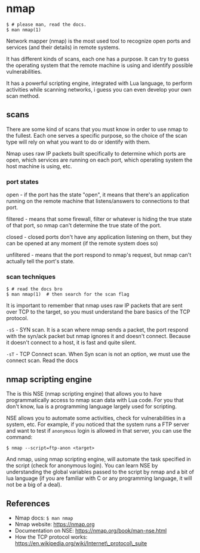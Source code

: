 # nmap

```prompt
$ # please man, read the docs.
$ man nmap(1)
```

Network mapper (nmap) is the most used tool to recognize open
ports and services (and their details) in remote systems.

It has different kinds of scans, each one has a purpose. It can
try to guess the operating system that the remote machine is
using and identify possible vulnerabilities.

It has a powerful scripting engine, integrated with Lua language,
to perform activities while scanning networks, i guess you can
even develop your own scan method.

## scans

There are some kind of scans that you must know in order to
use nmap to the fullest. Each one serves a specific purpose,
so the choice of the scan type will rely on what you want to
do or identify with them.

Nmap uses raw IP packets built specifically to determine which
ports are open, which services are running on each port, which
operating system the host machine is using, etc.

### port states

open - if the port has the state "open", it means that there's
an application running on the remote machine that listens/answers
to connections to that port.

filtered - means that some firewall, filter or whatever is hiding
the true state of that port, so nmap can't determine the true
state of the port.

closed - closed ports don't have any application listening on
them, but they can be opened at any moment (if the remote system
does so)

unfiltered - means that the port respond to nmap's request, but
nmap can't actually tell the port's state.

### scan techniques

```prompt
$ # read the docs bro
$ man nmap(1)  # then search for the scan flag
```

It is important to remember that nmap uses raw IP packets
that are sent over TCP to the target, so you must understand
the bare basics of the TCP protocol.

`-sS` - SYN scan. It is a scan where nmap sends a packet, the
port respond with the syn/ack packet but nmap ignores it and
doesn't connect. Because it doesn't connect to a host, it is
fast and quite silent.

`-sT` - TCP Connect scan. When Syn scan is not an option,
we must use the connect scan. Read the docs

## nmap scripting engine

The is this NSE (nmap scripting engine) that allows you to have
programmatically access to nmap scan data with Lua code. For you
that don't know, lua is a programming language largely used for
scripting.

NSE allows you to automate some activities, check for vulnerabilities
in a system, etc. For example, if you noticed that the system runs
a FTP server and want to test if `anonymous` login is allowed in that
server, you can use the command:

```prompt
$ nmap --script=ftp-anon <target>
```

And nmap, using nmap scripting engine, will automate the task
specified in the script (check for anonymous login). You can
learn NSE by understanding the global variables passed to the
script by nmap and a bit of lua language (if you are familiar
with C or any programming language, it will not be a big of a
deal).

## References

- Nmap docs: `$ man nmap`
- Nmap website: https://nmap.org
- Documentation on NSE: https://nmap.org/book/man-nse.html
- How the TCP protocol works: https://en.wikipedia.org/wiki/Internet\_protocol\_suite
